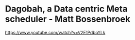 # Dagobah, a Data centric Meta scheduler - Matt Bossenbroek

<https://www.youtube.com/watch?v=V2E1PdboYLk>
